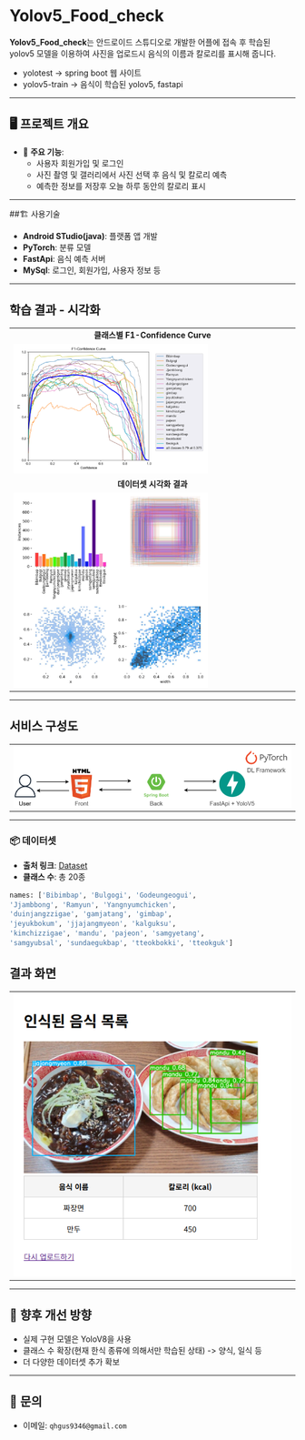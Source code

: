# Yolov5_Food_check

**Yolov5_Food_check**는 안드로이드 스튜디오로 개발한 어플에 접속 후 학습된 yolov5 모델을 이용하여 사진을 업로드시 음식의 이름과 칼로리를 표시해 줍니다.
- yolotest -> spring boot 웹 사이트
- yolov5-train -> 음식이 학습된 yolov5, fastapi

---

## 🖥️ 프로젝트 개요

- 🎯 **주요 기능**:
  - 사용자 회원가입 및 로그인
  - 사진 촬영 및 갤러리에서 사진 선택 후 음식 및 칼로리 예측
  - 예측한 정보를 저장후 오늘 하루 동안의 칼로리 표시
  
---

##🏗️ 사용기술

- **Android STudio(java)**: 플랫폼 앱 개발
- **PyTorch**: 분류 모델
- **FastApi**: 음식 예측 서버
- **MySql**: 로그인, 회원가입, 사용자 정보 등
  
---

## 학습 결과 - 시각화

<table>
  <tr>
    <td align="center"><b>클래스별 F1-Confidence Curve</b></td>
  </tr>
    <tr>
    <td><img src="./images/F1_curve.png" width="70%"></td>
  </tr>
  <tr>
        <td align="center"><b>데이터셋 시각화 결과</b></td>
  </tr>
    <tr>
    <td><img src="./images/labels.jpg" width="70%"></td>
  </tr>
</table>

---

## 서비스 구성도

<table>
    <tr>
    <td><img src="./images/yolov5.drawio.png" width="100%"></td>
  </tr>
  <tr>
</table>

---

### 📦 데이터셋

- **출처 링크**: [Dataset](https://universe.roboflow.com/yong331/sk-shielders-module-project-3_koreanfood_detecting)
- **클래스 수**: 총 20종

```python
names: ['Bibimbap', 'Bulgogi', 'Godeungeogui',
'Jjambbong', 'Ramyun', 'Yangnyumchicken',
'duinjangzzigae', 'gamjatang', 'gimbap',
'jeyukbokum', 'jjajangmyeon', 'kalguksu',
'kimchizzigae', 'mandu', 'pajeon', 'samgyetang',
'samgyubsal', 'sundaegukbap', 'tteokbokki', 'tteokguk']

```

## 결과 화면
<table>
    <tr>
    <td><img src="./images/site.png" width="100%"></td>
  </tr>
  </table>

---

## 📌 향후 개선 방향

- 실제 구현 모델은 YoloV8을 사용
- 클래스 수 확장(현재 한식 종류에 의해서만 학습된 상태) -> 양식, 일식 등
- 더 다양한 데이터셋 추가 확보

---

## 📮 문의

- 이메일: `qhgus9346@gmail.com`
